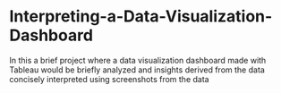 # Interpreting-a-Data-Visualization-Dashboard
In this a brief project where a data visualization dashboard made with Tableau would be briefly analyzed and insights derived from the data concisely interpreted using screenshots from the data 
